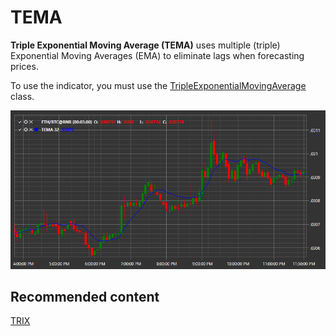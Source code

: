 # TEMA

**Triple Exponential Moving Average (TEMA)** uses multiple (triple) Exponential Moving Averages (EMA) to eliminate lags when forecasting prices. 

To use the indicator, you must use the [TripleExponentialMovingAverage](../api/StockSharp.Algo.Indicators.TripleExponentialMovingAverage.html) class. 

![IndicatorTripleExponentialMovingAverage](../images/IndicatorTripleExponentialMovingAverage.png)

## Recommended content

[TRIX](IndicatorTrix.md)
